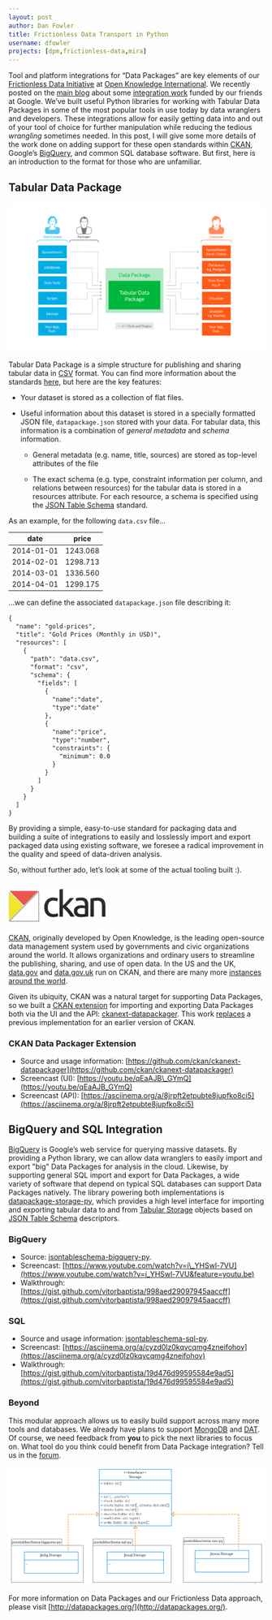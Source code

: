 ```yaml
---
layout: post
author: Dan Fowler
title: Frictionless Data Transport in Python
username: dfowler
projects: [dpm,frictionless-data,mira]
---
```


Tool and platform integrations for “Data Packages” are key elements of
our [Frictionless Data Initiative](http://datapackages.org/) at
[Open Knowledge International](https://okfn.org/). We recently posted
on the [main blog](http://blog.okfn.org) about some
[integration work](http://blog.okfn.org/2016/02/01/google-funds-frictionless-data-initiative-at-open-knowledge/)
funded by our friends at Google. We’ve built useful Python libraries
for working with Tabular Data Packages in some of the most popular
tools in use today by data wranglers and developers. These
integrations allow for easily getting data into and out of your tool
of choice for further manipulation while reducing the tedious
*wrangling* sometimes needed. In this post, I will give some more
details of the work done on adding support for these open standards
within [CKAN](http://ckan.org/), Google’s
[BigQuery](http://bigquery.cloud.google.com/), and common SQL database
software.  But first, here is an introduction to the format for those
who are unfamiliar.

Tabular Data Package
--------------------

![](/img/posts/tabular-data-package.png)

Tabular Data Package is a simple structure for publishing and sharing
tabular data in
[CSV](http://datapackages.org/doc/tabular-data-package#csv) format.
You can find more information about the standards
[here](http://datapackages.org/standards), but here are the key
features:

- Your dataset is stored as a collection of flat files.
    
- Useful information about this dataset is stored in a specially
  formatted JSON file, `datapackage.json` stored with your
  data. For tabular data, this information is a combination of
  *general metadata* and *schema* information.

    - General metadata (e.g. name, title, sources) are stored as
      top-level attributes of the file

    - The exact schema (e.g. type, constraint information per
      column, and relations between resources) for the tabular
      data is stored in a resources attribute. For each resource,
      a schema is specified using the
      [JSON Table Schema](http://dataprotocols.org/json-table-schema/)
      standard.

As an example, for the following `data.csv` file...

| date | price |
|------|-------|
| 2014-01-01 | 1243.068 |
| 2014-02-01 | 1298.713 |
| 2014-03-01 | 1336.560 |
| 2014-04-01 | 1299.175 |


...we can define the associated `datapackage.json` file describing it:


    {
      "name": "gold-prices",
      "title": "Gold Prices (Monthly in USD)",
      "resources": [
        {
          "path": "data.csv",
          "format": "csv",
          "schema": {
            "fields": [
              {
                "name":"date",
                "type":"date"
              },
              {
                "name":"price", 
                "type":"number", 
                "constraints": {
                  "minimum": 0.0
                }
              }
            ]
          }
        }
      ]
    }


By providing a simple, easy-to-use standard for packaging data and
building a suite of integrations to easily and losslessly import and
export packaged data using existing software, we foresee a radical
improvement in the quality and speed of data-driven analysis.

So, without further ado, let’s look at some of the actual tooling built :).

![CKAN Logo](/img/posts/ckan-logo-s.png)
----

[CKAN](http://ckan.org/), originally developed by Open Knowledge, is
the leading open-source data management system used by governments and
civic organizations around the world.  It allows organizations and
ordinary users to streamline the publishing, sharing, and use of open
data.  In the US and the UK, [data.gov](http://www.data.gov/) and
[data.gov.uk](https://data.gov.uk/) run on CKAN, and there are many
more [instances around the world](http://ckan.org/instances/#).

Given its ubiquity, CKAN was a natural target for supporting Data
Packages, so we built a
[CKAN extension](http://docs.ckan.org/en/latest/extensions/index.html)
for importing and exporting Data Packages both via the UI and the API:
[ckanext-datapackager](https://github.com/ckan/ckanext-datapackager).
This work
[replaces](https://github.com/ckan/ckanext-datapackager#where-is-the-old-open-knowledges-data-packager)
a previous implementation for an earlier version of CKAN.

### CKAN Data Packager Extension

- Source and usage information: [https://github.com/ckan/ckanext-datapackager](https://github.com/ckan/ckanext-datapackager)
- Screencast (UI): [https://youtu.be/qEaAJB\_GYmQ](https://youtu.be/qEaAJB_GYmQ)
- Screencast (API): [https://asciinema.org/a/8jrpft2etpubte8jupfko8ci5](https://asciinema.org/a/8jrpft2etpubte8jupfko8ci5)

BigQuery and SQL Integration
----------------------------

[BigQuery](https://developers.google.com/apps-script/advanced/bigquery)
is Google’s web service for querying massive datasets.  By providing a
Python library, we can allow data wranglers to easily import and
export "big" Data Packages for analysis in the cloud.  Likewise, by
supporting general SQL import and export for Data Packages, a wide
variety of software that depend on typical SQL databases can support
Data Packages natively.  The library powering both implementations is
[datapackage-storage-py](https://github.com/okfn/datapackage-storage-py),
which provides a high level interface for importing and exporting
tabular data to and from
[Tabular Storage](https://github.com/okfn/datapackage-storage-py#tabular-storage)
objects based on
[JSON Table Schema](http://dataprotocols.org/json-table-schema/)
descriptors.

### BigQuery 

- Source: [jsontableschema-bigquery-py](https://github.com/okfn/jsontableschema-bigquery-py).
- Screencast: [https://www.youtube.com/watch?v=i\_YHSwl-7VU](https://www.youtube.com/watch?v=i_YHSwl-7VU&feature=youtu.be)
- Walkthrough: [https://gist.github.com/vitorbaptista/998aed29097945aaccff](https://gist.github.com/vitorbaptista/998aed29097945aaccff)

### SQL 

- Source and usage information: [jsontableschema-sql-py](https://github.com/okfn/jsontableschema-sql-py).
- Screencast: [https://asciinema.org/a/cyzd0lz0kqvcqmg4zneifohov](https://asciinema.org/a/cyzd0lz0kqvcqmg4zneifohov)
- Walkthrough: [https://gist.github.com/vitorbaptista/19d476d99595584e9ad5](https://gist.github.com/vitorbaptista/19d476d99595584e9ad5)

### Beyond

This modular approach allows us to easily build support across many
more tools and databases.  We already have plans to support
[MongoDB](https://www.mongodb.org/) and
[DAT](https://github.com/maxogden/dat).  Of course, we need feedback
from **you** to pick the next libraries to focus on.  What tool do you
think could benefit from Data Package integration?  Tell us in the
[forum](https://discuss.okfn.org/c/open-knowledge-labs/data-packages).

![](/img/posts/tabular-storage-diagram.png)

For more information on Data Packages and our Frictionless Data
approach, please visit
[http://datapackages.org/](http://datapackages.org/).
